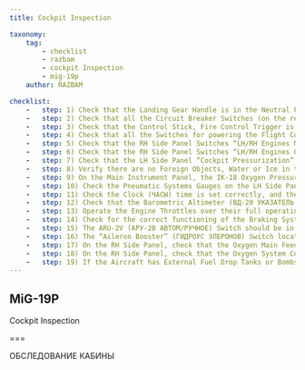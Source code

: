 ```yaml
---
title: Cockpit Inspection

taxonomy:
    tag:
        - checklist
        - razbam
        - cockpit Inspection
        - mig-19p
    author: RAZBAM

checklist:
    -   step: 1) Check that the Landing Gear Handle is in the Neutral Position and with the Latch Locked to prevent inadvertent operation.
    -   step: 2) Check that all the Circuit Breaker Switches (on the rear RH Side Panel) are in the on position and all the Safety Covers, where fitted to Switches, are Closed.
    -   step: 3) Check that the Control Stick, Fire Control Trigger is in it’s Safe Position.
    -   step: 4) Check that all the Switches for powering the Flight Control Instruments and Avionics on the RH Side Panel are in the Off position.
    -   step: 5) Check that the RH Side Panel Switches “LH/RH Engines Military Power and Afterburner” (АВАРИЙН ОТКЛЮЧЕН ФОРСАЖА МАИСИМАЛ ЛЕВ/ПРАВ ДВИГ) are On.
    -   step: 6) Check that the RH Side Panel Switches “LH/RH Engines Oil Cut-Off Valves” (ПЕРЕКР КРАН ДАВЛЕН МАСЛА ЛЕВОГО/ ПРАВОГО ДВИГ) are On.
    -   step: 7) Check that the LH Side Panel “Cockpit Pressurization” Lever and “Cockpit Ventilation” (ВЕНТИЛЯЦИЯ КАБИНЫ) Switch are in the Open position.
    -   step: 8) Verify there are no Foreign Objects, Water or Ice in the Cockpit.
    -   step: 9) On the Main Instrument Panel, the IK-18 Oxygen Pressure and Flow Indicator (ИК-18 ИНДИКАТОР КИСЛОРОДА) is indicating a pressure of 130-150 kg/cm2.
    -   step: 10) Check the Pneumatic Systems Gauges on the LH Side Panel. The nominal pressures should be<br /> Main Pneumatic System<br />МАКСИМ. ДАВЛЕНИЕ В ОСНОВНОМ БАЛЛОНЕ 130-150 kg/cm2<br /> Landing Gear Emergency Deployment System<br />ДАВЛЕНИЕ В АВАРИЙНОЙ БАЛЛОНЕ ШАССИ 50 kg/cm2<br /> Flaps Emergency Deployment System<br />ДАВЛЕНИЕ В АВАРИЙНОЙ БАЛЛОНЕ ЗАКРЫЛКОВ 110-130 kg/cm2<br /> Canopy Pressurization System 50 kg/cm2
    -   step: 11) Check the Clock (ЧАСЫ) time is set correctly, and the Chronometer is zeroed ready for Engine starts.
    -   step: 12) Check that the Barometric Altimeter (ВД-20 УКАЗАТЕЛЬ ВЫСОТЫ) is set to 0m and make sure that it corresponds to the QFE Barometric Pressure given by the Tower.
    -   step: 13) Operate the Engine Throttles over their full operating range to check for free movement and that their respective locks in the “Stop” (СТОП) and “Idle” (МАЛЫЙ ГАЗ) positions are operating correctly.
    -   step: 14) Check for the correct functioning of the Braking System by operating the Brake Lever on the Control Stick and observing the MA-12 Dual Brake Pressure Indicator (ДВУХ-СТРЕЛОЧНЫЙ МАНОМЕТР ТОРМОЗОВ) located on the lower part of the Main Instrument Panel. It should read 5 kg/cm2 when you start to operate the Brake Lever and 10+0.5 kg/cm2 when the Braking Lever is fully operated. Check the MA-12 Dual Brake Pressure Indicator for accurate and simultaneous braking/un-braking when operating the respective foot pedals.
    -   step: 15) The ARU-2V (АРУ-2В АВТОМ/РУЧНОЕ) Switch should be in the “AUTO” (АВТОМ) position.
    -   step: 16) The “Aileron Booster” (ГИДРОУС ЭЛЕРОНОВ) Switch located on the horizontal LH Side Panel should be in the On position.
    -   step: 17) On the RH Side Panel, check that the Oxygen Main Feed Valve is Fully Open.
    -   step: 18) On the RH Side Panel, check that the Oxygen System Control Panel Selectors are set to “Mix” (СМЕСЬ) and “Auto” (АВТ) respectively.
    -   step: 19) If the Aircraft has External Fuel Drop Tanks or Bombs fitted, check that both of the “Suspended Loads” ЛЕВОЕ/ПРАВОЕ ПОДВЕСКИ БОМБ lamps, located on the lower part of the Main Instrument Panel are illuminated.
---
```



## MiG-19P 
Cockpit Inspection

===

ОБСЛЕДОВАНИЕ КАБИНЫ
